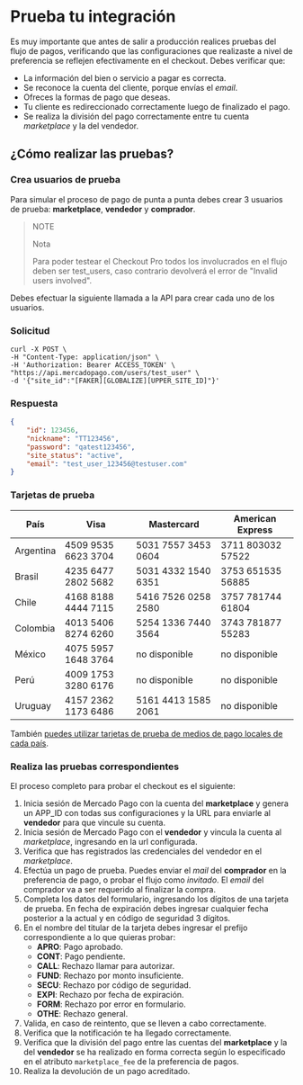 # Prueba tu integración

Es muy importante que antes de salir a producción realices pruebas del flujo de pagos, verificando que las configuraciones que realizaste a nivel de preferencia se reflejen efectivamente en el checkout.
Debes verificar que:

+ La información del bien o servicio a pagar es correcta.
+ Se reconoce la cuenta del cliente, porque envías el _email_.
+ Ofreces la formas de pago que deseas.
+ Tu cliente es redireccionado correctamente luego de finalizado el pago.
+ Se realiza la división del pago correctamente entre tu cuenta _marketplace_  y la del vendedor.

## ¿Cómo realizar las pruebas?

### Crea usuarios de prueba

Para simular el proceso de pago de punta a punta debes crear 3 usuarios de prueba: **marketplace**, **vendedor** y **comprador**.

> NOTE
>
> Nota
>
> Para poder testear el Checkout Pro todos los involucrados en el flujo deben ser test_users, caso contrario devolverá el error de "Invalid users involved". 


Debes efectuar la siguiente llamada a la API para crear cada uno de los usuarios.

### Solicitud

```curl
curl -X POST \
-H "Content-Type: application/json" \
-H 'Authorization: Bearer ACCESS_TOKEN' \
"https://api.mercadopago.com/users/test_user" \
-d '{"site_id":"[FAKER][GLOBALIZE][UPPER_SITE_ID]"}'
```


### Respuesta

```json
{
    "id": 123456,
    "nickname": "TT123456",
    "password": "qatest123456",
    "site_status": "active",
    "email": "test_user_123456@testuser.com"
}
```

### Tarjetas de prueba

| País | Visa | Mastercard | American Express |
| --- | --- | --- | --- |
| Argentina | 4509 9535 6623 3704 | 5031 7557 3453 0604| 3711 803032 57522 |
| Brasil | 4235 6477 2802 5682 | 5031 4332 1540 6351 | 3753 651535 56885 |
| Chile | 4168 8188 4444 7115 | 5416 7526 0258 2580 | 3757 781744 61804 |
| Colombia | 4013 5406 8274 6260 | 5254 1336 7440 3564 | 3743 781877 55283 |
| México | 4075 5957 1648 3764 | no disponible | no disponible |
| Perú | 4009 1753 3280 6176 | no disponible | no disponible |
| Uruguay | 4157 2362 1173 6486 | 5161 4413 1585 2061 | no disponible |

También [puedes utilizar tarjetas de prueba de medios de pago locales de cada país](https://www.mercadopago[FAKER][URL][DOMAIN]/developers/es/guides/resources/localization/local-cards).


### Realiza las pruebas correspondientes

El proceso completo para probar el checkout es el siguiente:

1. Inicia sesión de Mercado Pago con la cuenta del **marketplace** y genera un APP\_ID con todas sus configuraciones y la URL para enviarle al **vendedor** para que vincule su cuenta.
2. Inicia sesión de Mercado Pago con el **vendedor** y vincula la cuenta al _marketplace_, ingresando en la url configurada.
3. Verifica que has registrados las credenciales del vendedor en el _marketplace_.
3. Efectúa un pago de prueba. Puedes enviar el _mail_ del **comprador** en la preferencia de pago, o probar el flujo como *invitado*. El _email_ del comprador va a ser requerido al finalizar la compra.
4. Completa los datos del formulario, ingresando los dígitos de una tarjeta de prueba. En fecha de expiración debes ingresar cualquier fecha posterior a la actual y en código de seguridad 3 dígitos.
5. En el nombre del titular de la tarjeta debes ingresar el prefijo correspondiente a lo que quieras probar:  
    * **APRO**: Pago aprobado.  
    * **CONT**: Pago pendiente.  
    * **CALL**: Rechazo llamar para autorizar.  
    * **FUND**: Rechazo por monto insuficiente.  
    * **SECU**: Rechazo por código de seguridad.  
    * **EXPI**: Rechazo por fecha de expiración.
    * **FORM**: Rechazo por error en formulario.  
    * **OTHE**: Rechazo general.
6. Valida, en caso de reintento, que se lleven a cabo correctamente.
7. Verifica que la notificación te ha llegado correctamente.
8. Verifica que la división del pago entre las cuentas del **marketplace** y la del **vendedor** se ha realizado en forma correcta según lo especificado en el atributo `marketplace_fee` de la preferencia de pagos.
8. Realiza la devolución de un pago acreditado.
